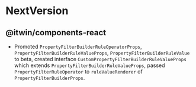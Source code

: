 # NextVersion <!-- omit from toc -->

## @itwin/components-react

- Promoted `PropertyFilterBuilderRuleOperatorProps`, `PropertyFilterBuilderRuleValueProps`, `PropertyFilterBuilderRuleValue` to beta, created interface `CustomPropertyFilterBuilderRuleValueProps` which extends `PropertyFilterBuilderRuleValueProps`, passed `PropertyFilterRuleOperator` to `ruleValueRenderer` of `PropertyFilterBuilderProps`.
